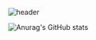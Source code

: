 ![header](https://capsule-render.vercel.app/api?type=slice&color=auto&height=200&section=header&text=Welcome!%20I'm%20Yoon%20Johyun&fontSize=60)

![Anurag's GitHub stats](https://github-readme-stats.vercel.app/api?username=porory415&show_icons=true&theme=radical)


